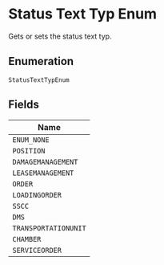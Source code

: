 
# Status Text Typ Enum

Gets or sets the status text typ.

## Enumeration

`StatusTextTypEnum`

## Fields

| Name |
|  --- |
| `ENUM_NONE` |
| `POSITION` |
| `DAMAGEMANAGEMENT` |
| `LEASEMANAGEMENT` |
| `ORDER` |
| `LOADINGORDER` |
| `SSCC` |
| `DMS` |
| `TRANSPORTATIONUNIT` |
| `CHAMBER` |
| `SERVICEORDER` |

